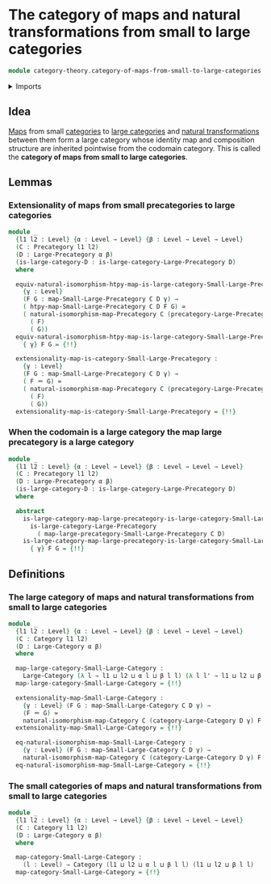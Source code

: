 # The category of maps and natural transformations from small to large categories

```agda
module category-theory.category-of-maps-from-small-to-large-categories where
```

<details><summary>Imports</summary>

```agda
open import category-theory.categories
open import category-theory.category-of-maps-categories
open import category-theory.isomorphisms-in-large-precategories
open import category-theory.isomorphisms-in-precategories
open import category-theory.large-categories
open import category-theory.large-precategories
open import category-theory.maps-from-small-to-large-categories
open import category-theory.maps-from-small-to-large-precategories
open import category-theory.natural-isomorphisms-maps-categories
open import category-theory.natural-isomorphisms-maps-precategories
open import category-theory.precategories
open import category-theory.precategory-of-maps-from-small-to-large-precategories

open import foundation.equivalences
open import foundation.identity-types
open import foundation.universe-levels
```

</details>

## Idea

[Maps](category-theory.maps-from-small-to-large-categories.md) from small
[categories](category-theory.categories.md) to
[large categories](category-theory.large-categories.md) and
[natural transformations](category-theory.natural-transformations-maps-from-small-to-large-precategories.md)
between them form a large category whose identity map and composition structure
are inherited pointwise from the codomain category. This is called the
**category of maps from small to large categories**.

## Lemmas

### Extensionality of maps from small precategories to large categories

```agda
module _
  {l1 l2 : Level} {α : Level → Level} {β : Level → Level → Level}
  (C : Precategory l1 l2)
  (D : Large-Precategory α β)
  (is-large-category-D : is-large-category-Large-Precategory D)
  where

  equiv-natural-isomorphism-htpy-map-is-large-category-Small-Large-Precategory :
    {γ : Level}
    (F G : map-Small-Large-Precategory C D γ) →
    ( htpy-map-Small-Large-Precategory C D F G) ≃
    ( natural-isomorphism-map-Precategory C (precategory-Large-Precategory D γ)
      ( F)
      ( G))
  equiv-natural-isomorphism-htpy-map-is-large-category-Small-Large-Precategory
    { γ} F G = {!!}

  extensionality-map-is-category-Small-Large-Precategory :
    {γ : Level}
    (F G : map-Small-Large-Precategory C D γ) →
    ( F ＝ G) ≃
    ( natural-isomorphism-map-Precategory C (precategory-Large-Precategory D γ)
      ( F)
      ( G))
  extensionality-map-is-category-Small-Large-Precategory = {!!}
```

### When the codomain is a large category the map large precategory is a large category

```agda
module _
  {l1 l2 : Level} {α : Level → Level} {β : Level → Level → Level}
  (C : Precategory l1 l2)
  (D : Large-Precategory α β)
  (is-large-category-D : is-large-category-Large-Precategory D)
  where

  abstract
    is-large-category-map-large-precategory-is-large-category-Small-Large-Precategory :
      is-large-category-Large-Precategory
        ( map-large-precategory-Small-Large-Precategory C D)
    is-large-category-map-large-precategory-is-large-category-Small-Large-Precategory
      { γ} F G = {!!}
```

## Definitions

### The large category of maps and natural transformations from small to large categories

```agda
module _
  {l1 l2 : Level} {α : Level → Level} {β : Level → Level → Level}
  (C : Category l1 l2)
  (D : Large-Category α β)
  where

  map-large-category-Small-Large-Category :
    Large-Category (λ l → l1 ⊔ l2 ⊔ α l ⊔ β l l) (λ l l' → l1 ⊔ l2 ⊔ β l l')
  map-large-category-Small-Large-Category = {!!}

  extensionality-map-Small-Large-Category :
    {γ : Level} (F G : map-Small-Large-Category C D γ) →
    (F ＝ G) ≃
    natural-isomorphism-map-Category C (category-Large-Category D γ) F G
  extensionality-map-Small-Large-Category = {!!}

  eq-natural-isomorphism-map-Small-Large-Category :
    {γ : Level} (F G : map-Small-Large-Category C D γ) →
    natural-isomorphism-map-Category C (category-Large-Category D γ) F G → F ＝ G
  eq-natural-isomorphism-map-Small-Large-Category = {!!}
```

### The small categories of maps and natural transformations from small to large categories

```agda
module _
  {l1 l2 : Level} {α : Level → Level} {β : Level → Level → Level}
  (C : Category l1 l2)
  (D : Large-Category α β)
  where

  map-category-Small-Large-Category :
    (l : Level) → Category (l1 ⊔ l2 ⊔ α l ⊔ β l l) (l1 ⊔ l2 ⊔ β l l)
  map-category-Small-Large-Category = {!!}
```
